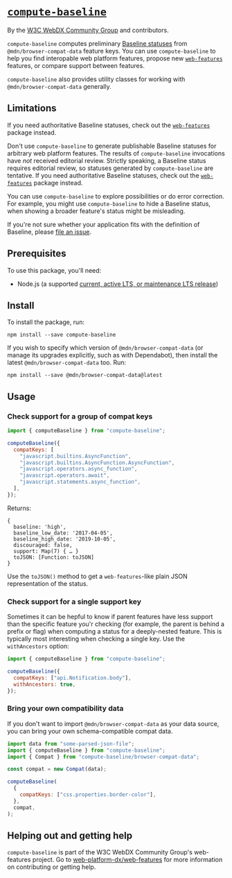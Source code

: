 # [`compute-baseline`](https://github.com/web-platform-dx/web-features/)

By the [W3C WebDX Community Group](https://www.w3.org/community/webdx/) and contributors.

`compute-baseline` computes preliminary [Baseline statuses](https://github.com/web-platform-dx/web-features/blob/main/docs/baseline.md) from `@mdn/browser-compat-data` feature keys.
You can use `compute-baseline` to help you find interopable web platform features, propose new [`web-features`](https://github.com/web-platform-dx/web-features/) features, or compare support between features.

`compute-baseline` also provides utility classes for working with `@mdn/browser-compat-data` generally.

## Limitations

If you need authoritative Baseline statuses, check out the [`web-features`](https://github.com/web-platform-dx/web-features/tree/main/packages/web-features) package instead.

Don't use `compute-baseline` to generate publishable Baseline statuses for arbitrary web platform features.
The results of `compute-baseline` invocations have _not_ received editorial review.
Strictly speaking, a Baseline status requires editorial review, so statuses generated by `compute-baseline` are tentative.
If you need authoritative Baseline statuses, check out the [`web-features`](https://github.com/web-platform-dx/web-features/tree/main/packages/web-features) package instead.

You can use `compute-baseline` to explore possibilities or do error correction.
For example, you might use `compute-baseline` to hide a Baseline status, when showing a broader feature's status might be misleading.

If you're not sure whether your application fits with the definition of Baseline, please [file an issue](https://github.com/web-platform-dx/web-features/issues/new).

## Prerequisites

To use this package, you'll need:

- Node.js (a supported [current, active LTS, or maintenance LTS release](https://nodejs.org/en/about/previous-releases))

## Install

To install the package, run:

`npm install --save compute-baseline`

If you wish to specify which version of `@mdn/browser-compat-data` (or manage its upgrades explicitly, such as with Dependabot), then install the latest `@mdn/browser-compat-data` too.
Run:

`npm install --save @mdn/browser-compat-data@latest`

## Usage

### Check support for a group of compat keys

```javascript
import { computeBaseline } from "compute-baseline";

computeBaseline({
  compatKeys: [
    "javascript.builtins.AsyncFunction",
    "javascript.builtins.AsyncFunction.AsyncFunction",
    "javascript.operators.async_function",
    "javascript.operators.await",
    "javascript.statements.async_function",
  ],
});
```

Returns:

```
{
  baseline: 'high',
  baseline_low_date: '2017-04-05',
  baseline_high_date: '2019-10-05',
  discouraged: false,
  support: Map(7) { … }
  toJSON: [Function: toJSON]
}
```

Use the `toJSON()` method to get a `web-features`-like plain JSON representation of the status.

### Check support for a single support key

Sometimes it can be hepful to know if parent features have less support than the specific feature you'r checking (for example, the parent is behind a prefix or flag) when computing a status for a deeply-nested feature.
This is typically most interesting when checking a single key.
Use the `withAncestors` option:

```javascript
import { computeBaseline } from "compute-baseline";

computeBaseline({
  compatKeys: ["api.Notification.body"],
  withAncestors: true,
});
```

### Bring your own compatibility data

If you don't want to import `@mdn/browser-compat-data` as your data source, you can bring your own schema-compatible compat data.

```javascript
import data from "some-parsed-json-file";
import { computeBaseline } from "compute-baseline";
import { Compat } from "compute-baseline/browser-compat-data";

const compat = new Compat(data);

computeBaseline(
  {
    compatKeys: ["css.properties.border-color"],
  },
  compat,
);
```

<!-- TODO: API reference -->

## Helping out and getting help

`compute-baseline` is part of the W3C WebDX Community Group's web-features project.
Go to [web-platform-dx/web-features](https://github.com/web-platform-dx/web-features/) for more information on contributing or getting help.
